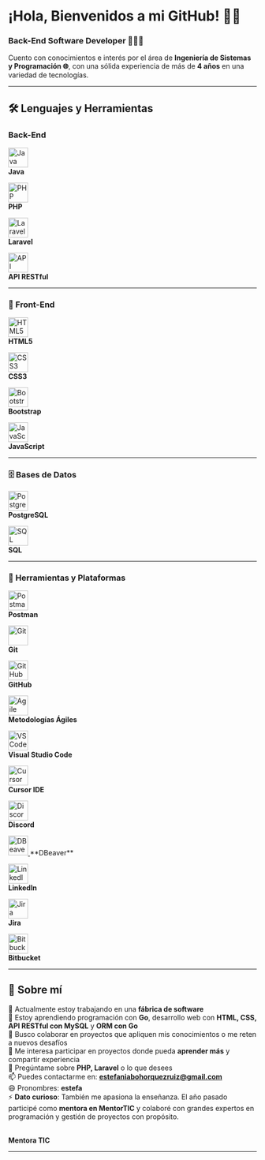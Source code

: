 # ¡Hola, Bienvenidos a mi GitHub! 👋🏼  
### Back-End Software Developer 👩🏼‍💻

Cuento con conocimientos e interés por el área de **Ingeniería de Sistemas y Programación 🌐**, con una sólida experiencia de más de **4 años** en una variedad de tecnologías.

---

## 🛠️ Lenguajes y Herramientas

###  Back-End  
<a href="#"><img src="https://cdn.jsdelivr.net/gh/devicons/devicon/icons/java/java-original.svg" width="40" height="40" alt="Java"/></a>  
**Java**

<a href="#"><img src="https://cdn.jsdelivr.net/gh/devicons/devicon/icons/php/php-original.svg" width="40" height="40" alt="PHP"/></a>  
**PHP**

<a href="#"><img src="https://cdn.jsdelivr.net/gh/devicons/devicon/icons/laravel/laravel-original.svg" width="40" height="40" alt="Laravel"/></a>  
**Laravel**

<a href="https://restfulapi.net/" target="_blank"><img src="https://img.icons8.com/external-flat-juicy-fish/60/000000/external-api-coding-and-development-flat-flat-juicy-fish.png" width="40" height="40" alt="API RESTful"/></a>  
**API RESTful**

---

### 🎨 Front-End  
<a href="#"><img src="https://cdn.jsdelivr.net/gh/devicons/devicon/icons/html5/html5-original.svg" width="40" height="40" alt="HTML5"/></a>  
**HTML5**

<a href="#"><img src="https://cdn.jsdelivr.net/gh/devicons/devicon/icons/css3/css3-original.svg" width="40" height="40" alt="CSS3"/></a>  
**CSS3**

<a href="#"><img src="https://cdn.jsdelivr.net/gh/devicons/devicon/icons/bootstrap/bootstrap-original.svg" width="40" height="40" alt="Bootstrap"/></a>  
**Bootstrap**

<a href="#"><img src="https://cdn.jsdelivr.net/gh/devicons/devicon/icons/javascript/javascript-original.svg" width="40" height="40" alt="JavaScript"/></a>  
**JavaScript**

---

### 🗄️ Bases de Datos  
<a href="#"><img src="https://cdn.jsdelivr.net/gh/devicons/devicon/icons/postgresql/postgresql-original.svg" width="40" height="40" alt="PostgreSQL"/></a>  
**PostgreSQL**

<a href="#"><img src="https://img.icons8.com/ios-filled/50/sql.png" width="40" height="40" alt="SQL"/></a>  
**SQL**

---

### 🧰 Herramientas y Plataformas  
<a href="#"><img src="https://www.vectorlogo.zone/logos/getpostman/getpostman-icon.svg" width="40" height="40" alt="Postman"/></a>  
**Postman**

<a href="#"><img src="https://cdn.jsdelivr.net/gh/devicons/devicon/icons/git/git-original.svg" width="40" height="40" alt="Git"/></a>  
**Git**

<a href="#"><img src="https://cdn.jsdelivr.net/gh/devicons/devicon/icons/github/github-original.svg" width="40" height="40" alt="GitHub"/></a>  
**GitHub**

<a href="https://agilemanifesto.org/" target="_blank"><img src="https://img.icons8.com/color/48/agile.png" width="40" height="40" alt="Agile"/></a>  
**Metodologías Ágiles**

<a href="#"><img src="https://cdn.jsdelivr.net/gh/devicons/devicon/icons/vscode/vscode-original.svg" width="40" height="40" alt="VS Code"/></a>  
**Visual Studio Code**

<a href="#"><img src="https://img.icons8.com/fluency/48/source-code.png" width="40" height="40" alt="Cursor IDE"/></a>  
**Cursor IDE**

<a href="#"><img src="https://cdn-icons-png.flaticon.com/512/3670/3670157.png" width="40" height="40" alt="Discord"/></a>  
**Discord**

<a href="https://dbeaver.io/" target="_blank">
  <img src="https://2024.allthingsopen.org/sponsors/dbeaver" width="40" height="40" alt="DBeaver"/>
</a>  
**DBeaver**



<a href="#"><img src="https://cdn-icons-png.flaticon.com/512/174/174857.png" width="40" height="40" alt="LinkedIn"/></a>  
**LinkedIn**

<a href="#"><img src="https://cdn.jsdelivr.net/gh/devicons/devicon/icons/jira/jira-original.svg" width="40" height="40" alt="Jira"/></a>  
**Jira**

<a href="#"><img src="https://cdn.jsdelivr.net/gh/devicons/devicon/icons/bitbucket/bitbucket-original.svg" width="40" height="40" alt="Bitbucket"/></a>  
**Bitbucket**

---

## 💼 Sobre mí

🔭 Actualmente estoy trabajando en una **fábrica de software**  
🌱 Estoy aprendiendo programación con **Go**, desarrollo web con **HTML, CSS, API RESTful con MySQL** y **ORM con Go**  
👯 Busco colaborar en proyectos que apliquen mis conocimientos o me reten a nuevos desafíos  
🤔 Me interesa participar en proyectos donde pueda **aprender más** y compartir experiencia  
💬 Pregúntame sobre **PHP, Laravel** o lo que desees  
📫 Puedes contactarme en: **estefaniabohorquezruiz@gmail.com**  
😄 Pronombres: **estefa**  
⚡ **Dato curioso**: También me apasiona la enseñanza. El año pasado participé como **mentora en MentorTIC** y colaboré con grandes expertos en programación y gestión de proyectos con propósito.  

<a href="https://www.linkedin.com/company/mentortic-edtech/?originalSubdomain=co" target="_blank"></a>  
**Mentora TIC**

---
